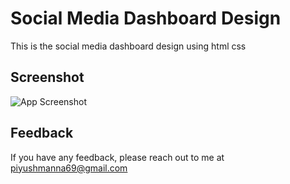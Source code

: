 ﻿# Social Media Dashboard Design
This is the social media dashboard design using html css

## Screenshot
![App Screenshot](https://scontent.fbir5-1.fna.fbcdn.net/v/t39.30808-6/394665113_291357853790493_3530180542562619107_n.jpg?_nc_cat=110&ccb=1-7&_nc_sid=5f2048&_nc_ohc=PQYcbEv-i2IAX99xqwl&_nc_ht=scontent.fbir5-1.fna&oh=00_AfBlVeEt11Mg5-78fPRpPWcxUE2qdtJGosniT5s6bet2zA&oe=654ABD30)

## Feedback

If you have any feedback, please reach out to me at piyushmanna69@gmail.com
